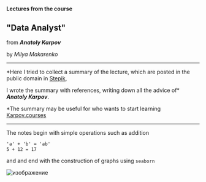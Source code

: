#### Lectures from the course 

## "Data Analyst" 

from  ***Anatoly Karpov***

by *Milya Makarenko*


___

*Here I tried to collect a summary of the lecture, which are posted in the public domain in [Stepik](https://stepik.org/course/74457/syllabus), 

I wrote the summary with references, writing down all the advice of* ***Anatoly Karpov***.

*The summary may be useful for who wants to start learning [Karpov.courses](https://karpov.courses/analytics)

___


The notes begin with simple operations such as addition 

```
'a' + 'b' = 'ab'
5 + 12 = 17

```


and and end with the construction of graphs using ```seaborn```

![изображение](https://user-images.githubusercontent.com/97680698/161133626-0e765211-2f19-45ad-9c22-e9e1e2de83ec.png)
